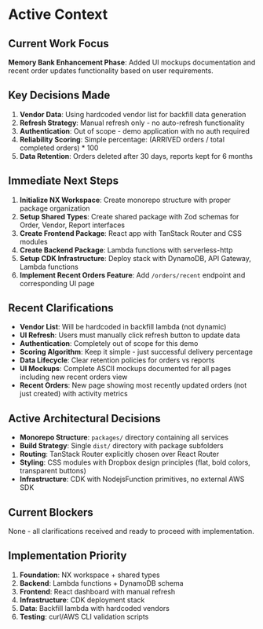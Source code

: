 # Active Context

## Current Work Focus
**Memory Bank Enhancement Phase**: Added UI mockups documentation and recent order updates functionality based on user requirements.

## Key Decisions Made
1. **Vendor Data**: Using hardcoded vendor list for backfill data generation
2. **Refresh Strategy**: Manual refresh only - no auto-refresh functionality
3. **Authentication**: Out of scope - demo application with no auth required
4. **Reliability Scoring**: Simple percentage: (ARRIVED orders / total completed orders) * 100
5. **Data Retention**: Orders deleted after 30 days, reports kept for 6 months

## Immediate Next Steps
1. **Initialize NX Workspace**: Create monorepo structure with proper package organization
2. **Setup Shared Types**: Create shared package with Zod schemas for Order, Vendor, Report interfaces
3. **Create Frontend Package**: React app with TanStack Router and CSS modules
4. **Create Backend Package**: Lambda functions with serverless-http
5. **Setup CDK Infrastructure**: Deploy stack with DynamoDB, API Gateway, Lambda functions
6. **Implement Recent Orders Feature**: Add `/orders/recent` endpoint and corresponding UI page

## Recent Clarifications
- **Vendor List**: Will be hardcoded in backfill lambda (not dynamic)
- **UI Refresh**: Users must manually click refresh button to update data
- **Authentication**: Completely out of scope for this demo
- **Scoring Algorithm**: Keep it simple - just successful delivery percentage
- **Data Lifecycle**: Clear retention policies for orders vs reports
- **UI Mockups**: Complete ASCII mockups documented for all pages including new recent orders view
- **Recent Orders**: New page showing most recently updated orders (not just created) with activity metrics

## Active Architectural Decisions
- **Monorepo Structure**: `packages/` directory containing all services
- **Build Strategy**: Single `dist/` directory with package subfolders
- **Routing**: TanStack Router explicitly chosen over React Router
- **Styling**: CSS modules with Dropbox design principles (flat, bold colors, transparent buttons)
- **Infrastructure**: CDK with NodejsFunction primitives, no external AWS SDK

## Current Blockers
None - all clarifications received and ready to proceed with implementation.

## Implementation Priority
1. **Foundation**: NX workspace + shared types
2. **Backend**: Lambda functions + DynamoDB schema
3. **Frontend**: React dashboard with manual refresh
4. **Infrastructure**: CDK deployment stack
5. **Data**: Backfill lambda with hardcoded vendors
6. **Testing**: curl/AWS CLI validation scripts